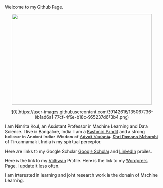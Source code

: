 Welcome to my Github Page. 


<p align="center">
  <img width="460" height="300" src="https://github.com/NimritaKoul/nimritakoul.github.io/blob/gh-pages/0.png">
</p>

<p align="center">
![0](https://user-images.githubusercontent.com/29142616/135067736-8b1ad6a1-77cf-4f9e-b18c-955237d673b4.png)
</p>


I am Nimrita Koul, an Assistant Professor in Machine Learning and Data Science. I live in Bangalore, India.
I am a [Kashmiri Pandit](https://en.wikipedia.org/wiki/Exodus_of_Kashmiri_Hindus) and a strong believer in Ancient Indian Wisdom of [Advait Vedanta](https://www.advaita-vedanta.org/avhp/). [Shri Ramana Maharshi](https://www.sriramanamaharshi.org/) of Tiruannamalai, India is my spiritual perceptor.

Here are links to my Google Scholar [Google Scholar](https://scholar.google.co.in/citations?user=lD_Ce2gAAAAJ&hl=en) and [LinkedIn](https://www.linkedin.com/in/nimritakoul/) proiles.

Here is the link to my [Vidhwan](https://vidwan.inflibnet.ac.in/profile/115748) Profile.
Here is the link to my [Wordpress](https://wordpress.com/stats/day/nimritakoulblog.wordpress.com) Page. I update it less often.

I am interested in learning and joint research work in the domain of Machine Learning. 


